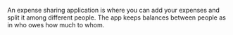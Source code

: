 An expense sharing application is where you can add your expenses and split it among different people. The app keeps balances between people as in who owes how much to whom.